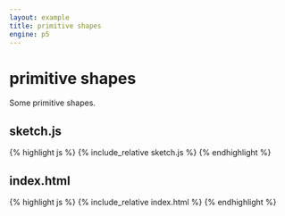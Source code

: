 ```yaml
---
layout: example
title: primitive shapes
engine: p5
---
```


# primitive shapes

Some primitive shapes. 

## sketch.js 
{% highlight js %}
{% include_relative sketch.js %}
{% endhighlight %}
## index.html 
{% highlight js %}
{% include_relative index.html %}
{% endhighlight %}
